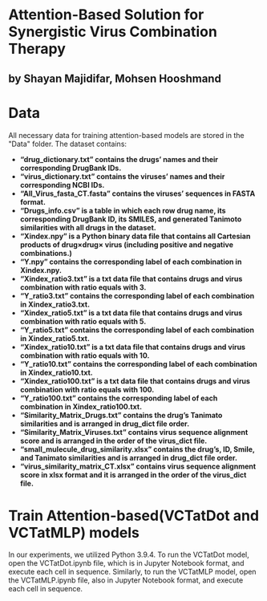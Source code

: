 # Attention-Based Solution for Synergistic Virus Combination Therapy
## by Shayan Majidifar, Mohsen Hooshmand

# **Data**
All necessary data for training attention-based models are stored in the "Data" folder. The dataset contains:
* **“drug_dictionary.txt” contains the drugs’ names and their corresponding DrugBank IDs.**
* **“virus_dictionary.txt” contains the viruses’ names and their corresponding NCBI IDs.**
* **“All_Virus_fasta_CT.fasta” contains the viruses’ sequences in FASTA format.**
* **“Drugs_info.csv” is a table in which each row drug name, its corresponding DrugBank ID, its SMILES, and generated Tanimoto similarities with all drugs in the dataset.**
* **“Xindex.npy” is a Python binary data file that contains all Cartesian products of drug×drug× virus (including positive and negative combinations.)**
* **“Y.npy” contains the corresponding label of each combination in Xindex.npy.**
* **“Xindex_ratio3.txt” is a txt data file that contains drugs and virus combination with ratio equals with 3.**
* **“Y_ratio3.txt” contains the corresponding label of each combination in Xindex_ratio3.txt.**
* **“Xindex_ratio5.txt” is a txt data file that contains drugs and virus combination with ratio equals with 5.**
* **“Y_ratio5.txt” contains the corresponding label of each combination in Xindex_ratio5.txt.**
* **“Xindex_ratio10.txt” is a txt data file that contains drugs and virus combination with ratio equals with 10.**
* **“Y_ratio10.txt” contains the corresponding label of each combination in Xindex_ratio10.txt.**
* **“Xindex_ratio100.txt” is a txt data file that contains drugs and virus combination with ratio equals with 100.**
* **“Y_ratio100.txt” contains the corresponding label of each combination in Xindex_ratio100.txt.**
* **“Similarity_Matrix_Drugs.txt” contains the drug’s Tanimato similarities and is arranged in drug_dict file order.** 
* **“Similarity_Matrix_Viruses.txt” contains virus sequence alignment score and is arranged in the order of the virus_dict file.**
* **“small_mulecule_drug_similarity.xlsx” contains the drug’s, ID, Smile, and Tanimato similarities and is arranged in drug_dict file order.** 
* **“virus_similarity_matrix_CT.xlsx” contains virus sequence alignment score in xlsx format and it is arranged in the order of the virus_dict file.**
# **Train Attention-based(VCTatDot and VCTatMLP) models**
In our experiments, we utilized Python 3.9.4. 
To run the VCTatDot model, open the VCTatDot.ipynb file, which is in Jupyter Notebook format, and execute each cell in sequence. 
Similarly, to run the VCTatMLP model, open the VCTatMLP.ipynb file, also in Jupyter Notebook format, and execute each cell in sequence.

